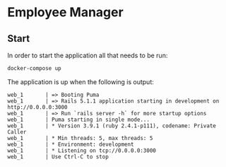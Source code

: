 # Employee Manager

## Start

In order to start the application all that needs to be run:

```bash
docker-compose up
```

The application is up when the following is output:

```
web_1       | => Booting Puma
web_1       | => Rails 5.1.1 application starting in development on http://0.0.0.0:3000
web_1       | => Run `rails server -h` for more startup options
web_1       | Puma starting in single mode...
web_1       | * Version 3.9.1 (ruby 2.4.1-p111), codename: Private Caller
web_1       | * Min threads: 5, max threads: 5
web_1       | * Environment: development
web_1       | * Listening on tcp://0.0.0.0:3000
web_1       | Use Ctrl-C to stop
```
